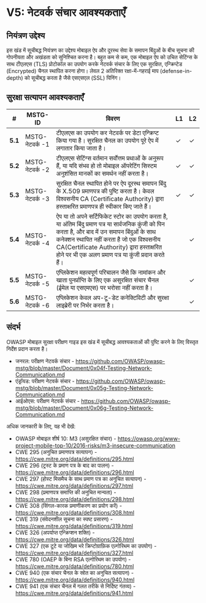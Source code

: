 # V5: नेटवर्क संचार आवश्यकताएँ

## नियंत्रण उद्देश्य

इस खंड में सूचीबद्ध नियंत्रण का उद्देश्य मोबाइल ऐप और दूरस्थ सेवा के समापन बिंदुओं के बीच सूचना की गोपनीयता और अखंडता को सुनिश्चित करना है। बहुत कम से कम, एक मोबाइल ऐप को उचित सेटिंग्स के साथ टीएलएस (TLS) प्रोटोकॉल का उपयोग करके नेटवर्क संचार के लिए एक सुरक्षित, एन्क्रिप्टेड (Encrypted) चैनल स्थापित करना होगा। लेवल 2 अतिरिक्त रक्षा-में-गहराई माप (defense-in-depth) को सूचीबद्ध करता है जैसे एसएसएल (SSL) पिनिंग।

## सुरक्षा सत्यापन आवश्यकताएँ

| # | MSTG-ID | विवरण  | L1 | L2 |
| -- | -------- | ---------------------- | - | - |
| **5.1** | MSTG-नेटवर्क -1 | टीएलएस का उपयोग कर नेटवर्क पर डेटा एन्क्रिप्ट किया गया है। सुरक्षित चैनल का उपयोग पूरे ऐप में लगातार किया जाता है। | ✓ | ✓ |
| **5.2** | MSTG-नेटवर्क -2 | टीएलएस सेटिंग्स वर्तमान सर्वोत्तम प्रथाओं के अनुरूप हैं, या यदि संभव हो तो मोबाइल ऑपरेटिंग सिस्टम अनुशंसित मानकों का समर्थन नहीं करता है। | ✓ | ✓ |
| **5.3** | MSTG-नेटवर्क -3 | सुरक्षित चैनल स्थापित होने पर ऐप दूरस्थ समापन बिंदु के X.509 प्रमाणपत्र की पुष्टि करता है। केवल विश्वसनीय CA (Certificate Authority) द्वारा हस्ताक्षरित प्रमाणपत्र ही स्वीकार किए जाते हैं। | ✓ | ✓ |
| **5.4** | MSTG-नेटवर्क -4 | ऐप या तो अपने सर्टिफिकेट स्टोर का उपयोग करता है, या अंतिम बिंदु प्रमाण पत्र या सार्वजनिक कुंजी को पिन करता है, और बाद में उन समापन बिंदुओं के साथ कनेक्शन स्थापित नहीं करता है जो एक विश्वसनीय CA(Certificate Authority) द्वारा हस्ताक्षरित होने पर भी एक अलग प्रमाण पत्र या कुंजी प्रदान करते हैं। |   | ✓ |
| **5.5** | MSTG-नेटवर्क -5 | एप्लिकेशन महत्वपूर्ण परिचालन जैसे कि नामांकन और खाता पुनर्प्राप्ति के लिए एक असुरक्षित संचार चैनल (ईमेल या एसएमएस) पर भरोसा नहीं करता है। |  | ✓ |
| **5.6** | MSTG-नेटवर्क -6 | एप्लिकेशन केवल अप-टू-डेट कनेक्टिविटी और सुरक्षा लाइब्रेरी पर निर्भर करता है। |  | ✓ |

## संदर्भ

OWASP मोबाइल सुरक्षा परीक्षण गाइड इस खंड में सूचीबद्ध आवश्यकताओं की पुष्टि करने के लिए विस्तृत निर्देश प्रदान करता है।

- जनरल: परीक्षण नेटवर्क संचार  - <https://github.com/OWASP/owasp-mstg/blob/master/Document/0x04f-Testing-Network-Communication.md>
- एंड्रॉयड: परीक्षण नेटवर्क संचार  - <https://github.com/OWASP/owasp-mstg/blob/master/Document/0x05g-Testing-Network-Communication.md>
- आईओएस: परीक्षण नेटवर्क संचार  - <https://github.com/OWASP/owasp-mstg/blob/master/Document/0x06g-Testing-Network-Communication.md>

अधिक जानकारी के लिए, यह भी देखें:

- OWASP मोबाइल शीर्ष 10: M3 (असुरक्षित संचार)  - <https://owasp.org/www-project-mobile-top-10/2016-risks/m3-insecure-communication>
- CWE 295 (अनुचित प्रमाणपत्र सत्यापन)  - <https://cwe.mitre.org/data/definitions/295.html>
- CWE 296 (ट्रस्ट के प्रमाण पत्र के बाद का पालन) - <https://cwe.mitre.org/data/definitions/296.html>
- CWE 297 (होस्ट मिसमैच के साथ प्रमाण पत्र का अनुचित सत्यापन) - <https://cwe.mitre.org/data/definitions/297.html>
- CWE 298 (प्रमाणपत्र समाप्ति की अनुचित मान्यता) - <https://cwe.mitre.org/data/definitions/298.html>
- CWE 308 (सिंगल-कारक प्रमाणीकरण का प्रयोग करें) - <https://cwe.mitre.org/data/definitions/308.html>
- CWE 319 (संवेदनशील सूचना का स्पष्ट प्रसारण) - <https://cwe.mitre.org/data/definitions/319.html>
- CWE 326 (अपर्याप्त एन्क्रिप्शन शक्ति) - <https://cwe.mitre.org/data/definitions/326.html>
- CWE 327 (एक टूटे या जोखिम भरे क्रिप्टोग्राफ़िक एल्गोरिथम का उपयोग) - <https://cwe.mitre.org/data/definitions/327.html>
- CWE 780 (OAEP के बिना RSA एल्गोरिथम का उपयोग) - <https://cwe.mitre.org/data/definitions/780.html>
- CWE 940 (एक संचार चैनल के स्रोत का अनुचित सत्यापन) - <https://cwe.mitre.org/data/definitions/940.html>
- CWE 941 (एक संचार चैनल में गलत तरीके से निर्दिष्ट गंतव्य) - <https://cwe.mitre.org/data/definitions/941.html>
